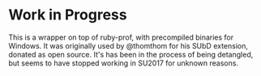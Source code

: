 # Work in Progress

This is a wrapper on top of ruby-prof, with precompiled binaries for Windows. It was originally used by @thomthom for his SUbD extension, donated as open source. It's has been in the process of being detangled, but seems to have stopped working in SU2017 for unknown reasons.
